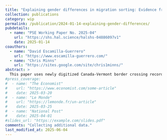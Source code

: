 ```yaml
---
title: "Explaining gender differences in migration sorting: Evidence from Canada-US migration"
collection: publications
category: wip
permalink: /publication/2024-01-14-explaining-gender-differences/
pubdetails:
  - name: "PSE Working Paper No. 2025-04"
    url: "https://shs.hal.science/halshs-04886097v1"
    date: 2025-01-14
coauthors:
  - name: "David Escamilla-Guerrero"
    url: "https://www.escamilla-guerrero.com/"
  - name: "Chris Minns"
    url: "https://sites.google.com/site/chris1minns/"
abstract: >
  This paper uses newly digitized Canada-Vermont border crossing records from the early twentieth century to document substantial differences in how female and male migrants sorted across US destination counties by earnings potential. Income maximization largely explains sorting patterns among men. For single women, gender-based labor market constraints were important, with locations offering more work opportunities attracting women with higher earnings capacity. Among married women, destination choices were much less influenced by labor market characteristics. These findings reveal how labor market constraints based on gender and marriage influence the allocation of migrant talent across destinations.
#press_coverage:
#  - name: "The Economist"
#    url: "https://www.economist.com/some-article"
#    date: 2025-03-20
#  - name: "Le Monde"
#    url: "https://lemonde.fr/un-article"
#    date: 2025-03-25
#  - name: "National Post"
#    date: 2025-04-01
#slides_url: "https://example.com/slides.pdf"
comments: "Collecting additional data."
last_modified_at: 2025-06-04
---
```

